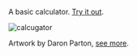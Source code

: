 A basic calculator. [Try it out](http://codepen.io/amnavor/full/XXpWzR/).

![calcugator](https://cloud.githubusercontent.com/assets/12720744/17600521/bbcf4566-5fb8-11e6-848b-80b420277f99.gif)

Artwork by Daron Parton, [see more](http://watermarkltd.com/artists/daron-parton).

